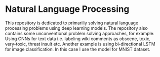 # Natural Language Processing

This repository is dedicated to primariliy solving natural language processing problems using deep learning models. 
The repository also contains some unconventional problem solving approaches, for example: Using CNNs for text data i.e.
labeling wiki comments as obscene, toxic, very-toxic, threat insult etc. Another example is using bi-directional LSTM for
image classification. In this case I use the model for MNIST dataset. 
